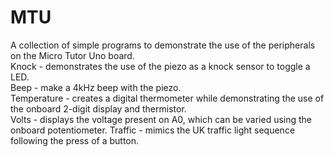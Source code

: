 # MTU
A collection of simple programs to demonstrate the use of the peripherals on the Micro Tutor Uno board.  
Knock - demonstrates the use of the piezo as a knock sensor to toggle a LED.  
Beep - make a 4kHz beep with the piezo.  
Temperature - creates a digital thermometer while demonstrating the use of the onboard 2-digit display and thermistor.  
Volts - displays the voltage present on A0, which can be varied using the onboard potentiometer.
Traffic - mimics the UK traffic light sequence following the press of a button.

